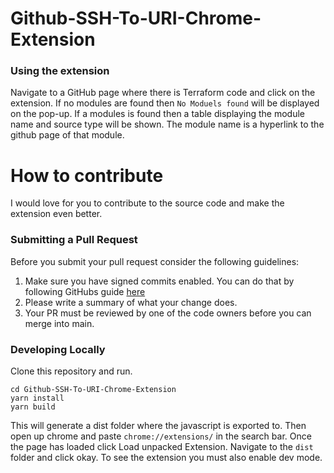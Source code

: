 # Github-SSH-To-URI-Chrome-Extension

### Using the extension
Navigate to a GitHub page where there is Terraform code and click on the extension.  If no modules are found then `No Moduels found` will be displayed on the pop-up.
If a modules is found then a table displaying the module name and source type will be shown.  The module name is a hyperlink to the github page of that module. 
# How to contribute
I would love for you to contribute to the source code and make the extension even better.

### Submitting a Pull Request
Before you submit your pull request consider the following guidelines:
1. Make sure you have signed commits enabled. You can do that by following GitHubs guide [here](https://docs.github.com/en/authentication/managing-commit-signature-verification/about-commit-signature-verification)
1. Please write a summary of what your change does.
1. Your PR must be reviewed by one of the code owners before you can merge into main.

### Developing Locally
Clone this repository and run.
```
cd Github-SSH-To-URI-Chrome-Extension
yarn install
yarn build
```
This will generate a dist folder where the javascript is exported to. 
Then open up chrome and paste `chrome://extensions/` in the search bar. Once the page has loaded click Load unpacked Extension.
Navigate to the `dist` folder and click okay.  To see the extension you must also enable dev mode.

